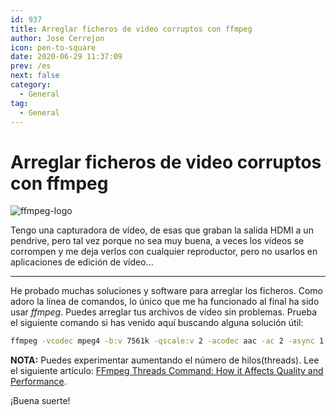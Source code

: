 ```yaml
---
id: 937
title: Arreglar ficheros de video corruptos con ffmpeg
author: Jose Cerrejon
icon: pen-to-square
date: 2020-06-29 11:37:09
prev: /es
next: false
category:
  - General
tag:
  - General
---
```


# Arreglar ficheros de video corruptos con ffmpeg

![ffmpeg-logo](/images/2020/06/ffmpeg-logo.jpg)

Tengo una capturadora de vídeo, de esas que graban la salida HDMI a un pendrive, pero tal vez porque no sea muy buena, a veces los vídeos se corrompen y me deja verlos con cualquier reproductor, pero no usarlos en aplicaciones de edición de vídeo...

- - -
He probado muchas soluciones y software para arreglar los ficheros. Como adoro la línea de comandos, lo único que me ha funcionado al final ha sido usar *ffmpeg*. Puedes arreglar tus archivos de vídeo sin problemas. Prueba el siguiente comando si has venido aquí buscando alguna solución útil:

```bash
ffmpeg -vcodec mpeg4 -b:v 7561k -qscale:v 2 -acodec aac -ac 2 -async 1 -strict experimental ./fichero_corregido.mp4 -threads 0 -i fichero_corrupto.mp4
```

**NOTA:** Puedes experimentar aumentando el número de hilos(threads). Lee el siguiente artículo: [FFmpeg Threads Command: How it Affects Quality and Performance](https://streaminglearningcenter.com/blogs/ffmpeg-command-threads-how-it-affects-quality-and-performance.html).

¡Buena suerte!